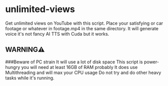 # unlimited-views
Get unlimited views on YouTube with this script.
Place your satisfying or car footage or whatever in footage.mp4 in the same directory.
It will generate voice it's not fancy AI TTS with Cuda but it works.

## WARNING⚠️
###Beware of PC strain
It will use a lot of disk space
This script is power-hungry you will need at least 16GB of RAM probably 
It does use Multithreading and will max your CPU usage 
Do not try and do other heavy tasks while it's running.
